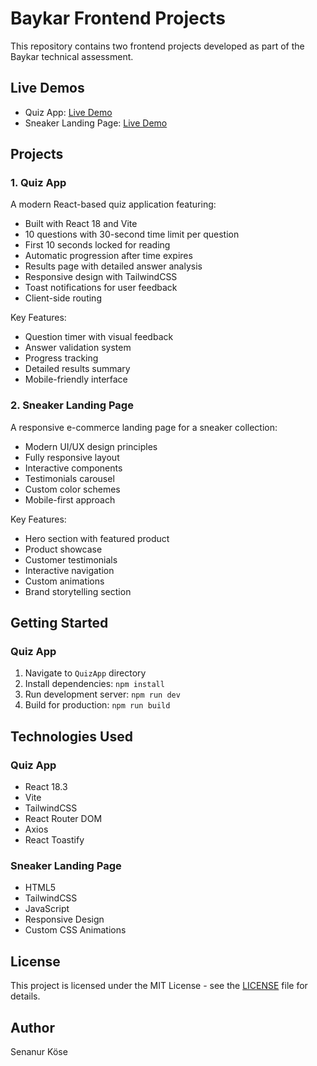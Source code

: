 # Baykar Frontend Projects

This repository contains two frontend projects developed as part of the Baykar technical assessment.

## Live Demos

- Quiz App: [Live Demo](https://loquacious-dieffenbachia-494091.netlify.app/)
- Sneaker Landing Page: [Live Demo](https://meek-parfait-6cad84.netlify.app/)

## Projects

### 1. Quiz App

A modern React-based quiz application featuring:

- Built with React 18 and Vite
- 10 questions with 30-second time limit per question
- First 10 seconds locked for reading
- Automatic progression after time expires
- Results page with detailed answer analysis
- Responsive design with TailwindCSS
- Toast notifications for user feedback
- Client-side routing

Key Features:

- Question timer with visual feedback
- Answer validation system
- Progress tracking
- Detailed results summary
- Mobile-friendly interface

### 2. Sneaker Landing Page

A responsive e-commerce landing page for a sneaker collection:

- Modern UI/UX design principles
- Fully responsive layout
- Interactive components
- Testimonials carousel
- Custom color schemes
- Mobile-first approach

Key Features:

- Hero section with featured product
- Product showcase
- Customer testimonials
- Interactive navigation
- Custom animations
- Brand storytelling section

## Getting Started

### Quiz App

1. Navigate to `QuizApp` directory
2. Install dependencies: `npm install`
3. Run development server: `npm run dev`
4. Build for production: `npm run build`

## Technologies Used

### Quiz App

- React 18.3
- Vite
- TailwindCSS
- React Router DOM
- Axios
- React Toastify

### Sneaker Landing Page

- HTML5
- TailwindCSS
- JavaScript
- Responsive Design
- Custom CSS Animations

## License

This project is licensed under the MIT License - see the [LICENSE](LICENSE) file for details.

## Author

Senanur Köse

